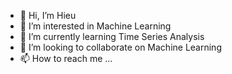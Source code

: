 - 👋 Hi, I’m Hieu
- 👀 I’m interested in Machine Learning
- 🌱 I’m currently learning Time Series Analysis
- 💞️ I’m looking to collaborate on Machine Learning
- 📫 How to reach me ...

<!---
hieutv85/hieutv85 is a ✨ special ✨ repository because its `README.md` (this file) appears on your GitHub profile.
You can click the Preview link to take a look at your changes.
--->
